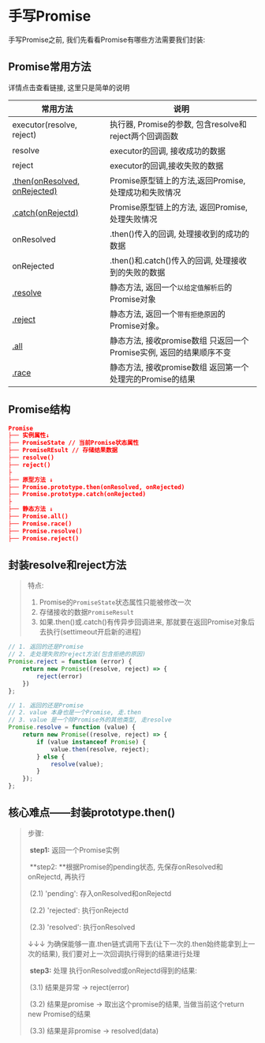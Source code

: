 # 手写Promise

手写Promise之前, 我们先看看Promise有哪些方法需要我们封装:

## Promise常用方法

详情点击查看链接, 这里只是简单的说明

| 常用方法                                                     | 说明                                                         |
| ------------------------------------------------------------ | ------------------------------------------------------------ |
| executor(resolve, reject)                                    | 执行器, Promise的参数, 包含resolve和reject两个回调函数       |
| resolve                                                      | executor的回调, 接收成功的数据                               |
| reject                                                       | executor的回调,接收失败的数据                                |
| [.then(onResolved, onRejected)](https://developer.mozilla.org/zh-CN/docs/Web/JavaScript/Reference/Global_Objects/Promise/then) | Promise原型链上的方法,返回Promise, 处理成功和失败情况        |
| [.catch(onRejectd)](https://developer.mozilla.org/zh-CN/docs/Web/JavaScript/Reference/Global_Objects/Promise/catch) | Promise原型链上的方法, 返回Promise, 处理失败情况             |
| onResolved                                                   | .then()传入的回调, 处理接收到的成功的数据                    |
| onRejected                                                   | .then()和.catch()传入的回调, 处理接收到的失败的数据          |
| [.resolve](https://developer.mozilla.org/zh-CN/docs/Web/JavaScript/Reference/Global_Objects/Promise/resolve) | 静态方法, 返回一个`以给定值解析后`的Promise对象              |
| [.reject](https://developer.mozilla.org/zh-CN/docs/Web/JavaScript/Reference/Global_Objects/Promise/reject) | 静态方法, 返回一个`带有拒绝原因`的Promise对象。              |
| [.all](https://developer.mozilla.org/zh-CN/docs/Web/JavaScript/Reference/Global_Objects/Promise/all) | 静态方法, 接收promise数组 只返回一个Promise实例, 返回的结果顺序不变 |
| [.race](https://developer.mozilla.org/zh-CN/docs/Web/JavaScript/Reference/Global_Objects/Promise/race) | 静态方法, 接收promise数组 返回第一个处理完的Promise的结果    |

## Promise结构

```json
Promise
├── 实例属性↓
├── PromiseState // 当前Promise状态属性
├── PromiseREsult // 存储结果数据
├── resolve()
├── reject()
├
├── 原型方法 ↓
├── Promise.prototype.then(onResolved, onRejected)
├── Promise.prototype.catch(onRejected)
├
├── 静态方法 ↓
├── Promise.all()
├── Promise.race()
├── Promise.resolve()
├── Promise.reject()
```



## 封装resolve和reject方法

>特点:
>
>1. Promise的`PromiseState`状态属性只能被修改一次
>2. 存储接收的数据`PromiseResult`
>3. 如果.then()或.catch()有传异步回调进来, 那就要在返回Promise对象后去执行(settimeout开启新的进程)

```js
// 1. 返回的还是Promise
// 2. 走处理失败的reject方法(包含拒绝的原因)
Promise.reject = function (error) {
    return new Promise((resolve, reject) => {
        reject(error)
    })
};

// 1. 返回的还是Promise
// 2. value 本身也是一个Promise, 走.then
// 3. value 是一个除Promise外的其他类型, 走resolve
Promise.resolve = function (value) {
    return new Promise((resolve, reject) => {
        if (value instanceof Promise) {
            value.then(resolve, reject);
        } else {
            resolve(value);
        }
    });
};
```



## 核心难点——封装prototype.then()

> 步骤:
>
> ​	**step1:** 返回一个Promise实例
>
> ​	**step2: **根据Promise的pending状态, 先保存onResolved和onRejectd, 再执行
>
> ​			(2.1) 'pending': 存入onResolved和onRejectd
>
> ​			(2.2) 'rejected': 执行onRejectd
>
> ​			(2.3) 'resolved': 执行onResolved
>
> ↓↓↓ 为确保能够一直.then链式调用下去(让下一次的.then始终能拿到上一次的结果), 我们要对上一次回调执行得到的结果进行处理
>
> ​	**step3:** 处理 执行onResolved或onRejectd得到的结果:
>
> ​			(3.1) 结果是异常				→	reject(error)
>
> ​			(3.2) 结果是promise		→	取出这个promise的结果, 当做当前这个return new Promise的结果
>
> ​			(3.3) 结果是非promise	→	resolved(data)
>
> 